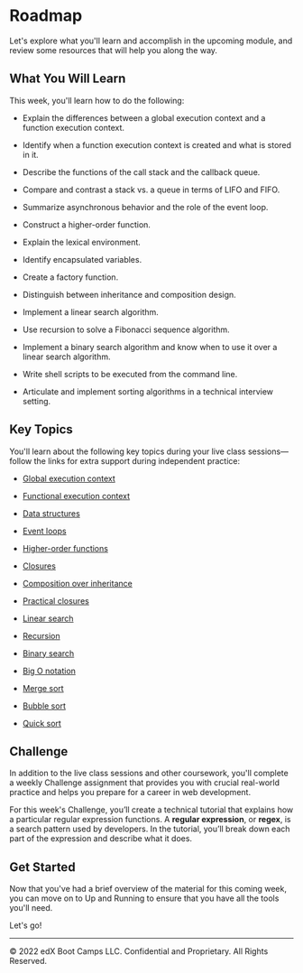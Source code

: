 # Roadmap
Let's explore what you'll learn and accomplish in the upcoming module, and review some resources that will help you along the way.

## What You Will Learn
This week, you'll learn how to do the following:

* Explain the differences between a global execution context and a function execution context.

* Identify when a function execution context is created and what is stored in it.

* Describe the functions of the call stack and the callback queue.

* Compare and contrast a stack vs. a queue in terms of LIFO and FIFO.

* Summarize asynchronous behavior and the role of the event loop.

* Construct a higher-order function.

* Explain the lexical environment.

* Identify encapsulated variables.

* Create a factory function.

* Distinguish between inheritance and composition design.

* Implement a linear search algorithm.

* Use recursion to solve a Fibonacci sequence algorithm.

* Implement a binary search algorithm and know when to use it over a linear search algorithm.

* Write shell scripts to be executed from the command line.

* Articulate and implement sorting algorithms in a technical interview setting.

## Key Topics
You'll learn about the following key topics during your live class sessions—follow the links for extra support during independent practice:

* [Global execution context](https://developer.mozilla.org/en-US/docs/Web/JavaScript/Reference/Operators/this#global_context)

* [Functional execution context](https://developer.mozilla.org/en-US/docs/Web/JavaScript/Reference/Operators/this#Function_context)

* [Data structures](https://en.wikipedia.org/wiki/Data_structure)

* [Event loops](https://developer.mozilla.org/en-US/docs/Web/JavaScript/EventLoop#Event_loop)

* [Higher-order functions](https://eloquentjavascript.net/05_higher_order.html#h_xxCc98lOBK)

* [Closures](https://developer.mozilla.org/en-US/docs/Web/JavaScript/Closures)

* [Composition over inheritance](https://en.wikipedia.org/wiki/Composition_over_inheritance)

* [Practical closures](https://developer.mozilla.org/en-US/docs/Web/JavaScript/Closures/#Practical_closures)

* [Linear search](https://en.wikipedia.org/wiki/Linear_search)

* [Recursion](https://en.wikipedia.org/wiki/Recursion)

* [Binary search](https://en.wikipedia.org/wiki/Binary_search_algorithm)

* [Big O notation](https://en.wikipedia.org/wiki/Big_O_notation)

* [Merge sort](https://en.wikipedia.org/wiki/Sorting_algorithm#Merge_sort)

* [Bubble sort](https://en.wikipedia.org/wiki/Sorting_algorithm#Bubble_sort)

* [Quick sort](https://en.wikipedia.org/wiki/Sorting_algorithm#Quicksort)

## Challenge
In addition to the live class sessions and other coursework, you'll complete a weekly Challenge assignment that provides you with crucial real-world practice and helps you prepare for a career in web development.

For this week's Challenge, you’ll create a technical tutorial that explains how a particular regular expression functions. A **regular expression**, or **regex**, is a search pattern used by developers. In the tutorial, you’ll break down each part of the expression and describe what it does.

## Get Started
Now that you've had a brief overview of the material for this coming week, you can move on to Up and Running to ensure that you have all the tools you'll need.

Let's go!

---
© 2022 edX Boot Camps LLC. Confidential and Proprietary. All Rights Reserved.